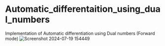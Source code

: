 # Automatic_differentaition_using_dual_numbers
Implementation of Automatic differentiation using Dual numbers (Forward mode)
![Screenshot 2024-07-19 154449](https://github.com/user-attachments/assets/e093e8d4-f088-4356-9de3-9cc47b00509e)

